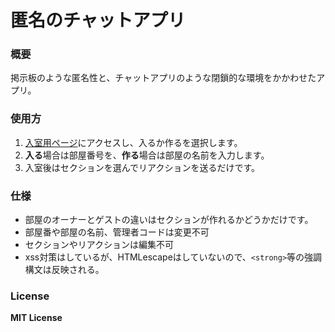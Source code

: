 # 匿名のチャットアプリ

### 概要

掲示板のような匿名性と、チャットアプリのような閉鎖的な環境をかかわせたアプリ。

### 使用方

1. [入室用ページ](http://chat-room-bucket.s3-website-us-west-2.amazonaws.com/)にアクセスし、入るか作るを選択します。
2. **入る**場合は部屋番号を、**作る**場合は部屋の名前を入力します。
3. 入室後はセクションを選んでリアクションを送るだけです。

### 仕様

- 部屋のオーナーとゲストの違いはセクションが作れるかどうかだけです。
- 部屋番や部屋の名前、管理者コードは変更不可
- セクションやリアクションは編集不可
- xss対策はしているが、HTMLescapeはしていないので、`<strong>`等の強調構文は反映される。

### License

**MIT License**
